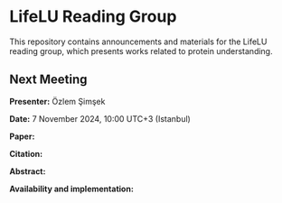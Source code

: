 # LifeLU Reading Group

This repository contains announcements and materials for the LifeLU reading group, which presents works related to protein understanding.

## Next Meeting

**Presenter:** Özlem Şimşek

**Date:** 7 November 2024, 10:00 UTC+3 (Istanbul)

**Paper:** 

**Citation:** 

**Abstract:**

**Availability and implementation:**

